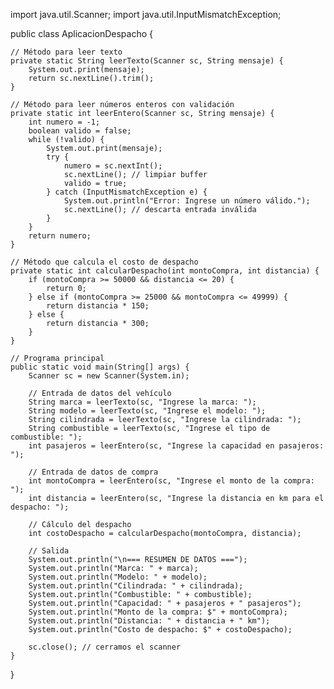 import java.util.Scanner;
import java.util.InputMismatchException;

public class AplicacionDespacho {

    // Método para leer texto
    private static String leerTexto(Scanner sc, String mensaje) {
        System.out.print(mensaje);
        return sc.nextLine().trim();
    }

    // Método para leer números enteros con validación
    private static int leerEntero(Scanner sc, String mensaje) {
        int numero = -1;
        boolean valido = false;
        while (!valido) {
            System.out.print(mensaje);
            try {
                numero = sc.nextInt();
                sc.nextLine(); // limpiar buffer
                valido = true;
            } catch (InputMismatchException e) {
                System.out.println("Error: Ingrese un número válido.");
                sc.nextLine(); // descarta entrada inválida
            }
        }
        return numero;
    }

    // Método que calcula el costo de despacho
    private static int calcularDespacho(int montoCompra, int distancia) {
        if (montoCompra >= 50000 && distancia <= 20) {
            return 0;
        } else if (montoCompra >= 25000 && montoCompra <= 49999) {
            return distancia * 150;
        } else {
            return distancia * 300;
        }
    }

    // Programa principal
    public static void main(String[] args) {
        Scanner sc = new Scanner(System.in);

        // Entrada de datos del vehículo
        String marca = leerTexto(sc, "Ingrese la marca: ");
        String modelo = leerTexto(sc, "Ingrese el modelo: ");
        String cilindrada = leerTexto(sc, "Ingrese la cilindrada: ");
        String combustible = leerTexto(sc, "Ingrese el tipo de combustible: ");
        int pasajeros = leerEntero(sc, "Ingrese la capacidad en pasajeros: ");

        // Entrada de datos de compra
        int montoCompra = leerEntero(sc, "Ingrese el monto de la compra: ");
        int distancia = leerEntero(sc, "Ingrese la distancia en km para el despacho: ");

        // Cálculo del despacho
        int costoDespacho = calcularDespacho(montoCompra, distancia);

        // Salida
        System.out.println("\n=== RESUMEN DE DATOS ===");
        System.out.println("Marca: " + marca);
        System.out.println("Modelo: " + modelo);
        System.out.println("Cilindrada: " + cilindrada);
        System.out.println("Combustible: " + combustible);
        System.out.println("Capacidad: " + pasajeros + " pasajeros");
        System.out.println("Monto de la compra: $" + montoCompra);
        System.out.println("Distancia: " + distancia + " km");
        System.out.println("Costo de despacho: $" + costoDespacho);

        sc.close(); // cerramos el scanner
    }
}
